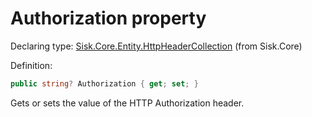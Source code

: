 <!--

Copyrights 2023 Sisk Framework - CypherPotato
Published under MIT license

!!! DO NOT EDIT THIS FILE !!!
This file was generated by a tool in the Sisk package. To edit the information in this documentation,
edit the XML documentation present in the Sisk source code.

-->


# Authorization property

Declaring type: [Sisk.Core.Entity.HttpHeaderCollection](/spec/Sisk.Core.Entity.HttpHeaderCollection.md) (from Sisk.Core)


Definition:

```cs
public string? Authorization { get; set; }
```

Gets or sets the value of the HTTP Authorization header.

